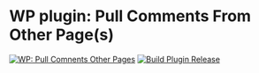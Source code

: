 # WP plugin: Pull Comments From Other Page(s)

[![WP: Pull Comnents Other Pages](https://img.shields.io/endpoint?url=https://dashboard.cypress.io/badge/simple/wiybc5/master&style=flat&logo=cypress)](https://dashboard.cypress.io/projects/wiybc5/runs)
[![Build Plugin Release](https://github.com/kumaxim/pull-comnents-other-pages/actions/workflows/build-plugin-release.yml/badge.svg)](https://github.com/kumaxim/pull-comnents-other-pages/actions/workflows/build-plugin-release.yml)
